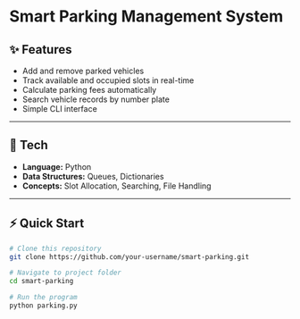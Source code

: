 # Smart Parking Management System

## ✨ Features
- Add and remove parked vehicles  
- Track available and occupied slots in real-time  
- Calculate parking fees automatically  
- Search vehicle records by number plate  
- Simple CLI interface  

---

## 🚀 Tech
- **Language:** Python  
- **Data Structures:** Queues, Dictionaries  
- **Concepts:** Slot Allocation, Searching, File Handling  

---

## ⚡ Quick Start

```bash
# Clone this repository
git clone https://github.com/your-username/smart-parking.git

# Navigate to project folder
cd smart-parking

# Run the program
python parking.py
